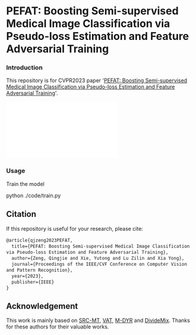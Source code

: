 # PEFAT: Boosting Semi-supervised Medical Image Classification via Pseudo-loss Estimation and Feature Adversarial Training

### Introduction

This repository is for CVPR2023 paper '[PEFAT: Boosting Semi-supervised Medical Image Classification via Pseudo-loss Estimation and Feature Adversarial Training](https://openaccess.thecvf.com/content/CVPR2023/papers/Zeng_PEFAT_Boosting_Semi-Supervised_Medical_Image_Classification_via_Pseudo-Loss_Estimation_and_CVPR_2023_paper.pdf)'.   

![](framework.pdf)

### Usage
Train the model

python ./code/train.py

## Citation

If this repository is useful for your research, please cite:
```
@article{qjzeng2023PEFAT,
  title={PEFAT: Boosting Semi-supervised Medical Image Classification via Pseudo-loss Estimation and Feature Adversarial Training},
  author={Zeng, Qingjie and Xie, Yutong and Lu Zilin and Xia Yong},
  journal={Proceedings of the IEEE/CVF Conference on Computer Vision and Pattern Recognition},
  year={2023},
  publisher={IEEE}
}
```

## Acknowledgement
This work is mainly based on [SRC-MT](https://github.com/liuquande/SRC-MT), [VAT](https://arxiv.org/pdf/1704.03976.pdf), [M-DYR](https://arxiv.org/pdf/1904.11238.pdf) and [DivideMix](https://openreview.net/pdf?id=HJgExaVtwr). Thanks for these authors for their valuable works.
